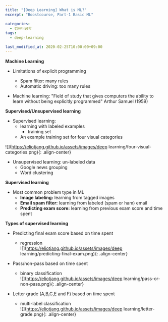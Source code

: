 ```yaml
---
title: "[Deep Learning] What is ML?"
excerpt: "Boostcourse, Part-1 Basic ML"

categories:
  - 컴퓨터공학
tags:
  - deep-learning

last_modified_at: 2020-02-25T10:00:00+09:00
---
```


**Machine Learning**  

  - Limitations of explicit programming
    - Spam filter: many rules
    - Automatic driving: too many rules  

  - Machine learning: "Field of study that gives computers the ability to learn without being explicitly programmed" Arthur Samuel (1959)  

**Supervised/Unsupervised learning**  

  - Supervised learning:
    - learning with labeled examples
      - training set
    - An example training set for four visual categories  

![](https://eliotjang.github.io/assets/images/deep learning/four-visual-categories.png){: .align-center}  

  - Unsupervised learning: un-labeled data
    - Google news grouping
    - Word clustering

**Supervised learning**  

  - Most common problem type in ML
    - **Image labeling:** learning from tagged images
    - **Email spam filter:** learning from labeled (spam or ham) email
    - **Predicting exam score:** learning from previous exam score and time spent  

**Types of supervised learning**  

  - Predicting final exam score based on time spent
    - regression  
![](https://eliotjang.github.io/assets/images/deep learning/predicting-final-exam.png){: .align-center}  

  - Pass/non-pass based on time spent
    - binary classification  
![](https://eliotjang.github.io/assets/images/deep learning/pass-or-non-pass.png){: .align-center}  

  - Letter grade (A,B,C,E and F) based on time spent
    - multi-label classification  
![](https://eliotjang.github.io/assets/images/deep learning/letter-grade.png){: .align-center}  


